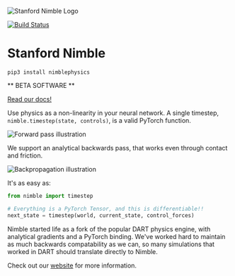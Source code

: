 ![Stanford Nimble Logo](https://nimblephysics.org/README/README_Splash.svg)

[![Build Status](https://dev.azure.com/keenonwerling/diffdart/_apis/build/status/keenon.nimblephysics?branchName=master)](https://dev.azure.com/keenonwerling/diffdart/_build/latest?definitionId=1&branchName=master)

# Stanford Nimble

`pip3 install nimblephysics`

** BETA SOFTWARE **

[Read our docs!](http://www.nimblephysics.org/docs)

Use physics as a non-linearity in your neural network. A single timestep, `nimble.timestep(state, controls)`, is a valid PyTorch function.

![Forward pass illustration](https://nimblephysics.org/README/README_DataFlow_Fwd.svg)

We support an analytical backwards pass, that works even through contact and friction.

![Backpropagation illustration](https://nimblephysics.org/README/README_DataFlow_Back.svg)

It's as easy as:

```python
from nimble import timestep

# Everything is a PyTorch Tensor, and this is differentiable!!
next_state = timestep(world, current_state, control_forces)
```

Nimble started life as a fork of the popular DART physics engine, with analytical gradients and a PyTorch binding. We've worked hard to maintain as much backwards compatability as we can, so many simulations that worked in DART should translate directly to Nimble.

Check out our [website](http://www.nimblephysics.org) for more information.
